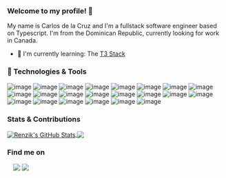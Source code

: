 ### Welcome to my profile! 👋

My name is Carlos de la Cruz and I'm a fullstack software engineer based on Typescript. I'm from the Dominican Republic, currently looking for work in Canada.

  - 🔭 I'm currently learning: The [T3 Stack](https://init.tips/#why)

### 🔧 Technologies & Tools


![image](https://user-images.githubusercontent.com/28737279/128578260-0aa39299-ded8-4867-822e-e702bab4aa3a.png)
![image](https://user-images.githubusercontent.com/28737279/128578265-756041df-b916-41c5-b4f4-b527f4a477f5.png)
![image](https://user-images.githubusercontent.com/28737279/128578269-e1394efe-f07b-4dd2-ac7a-8285e11df92a.png)
![image](https://img.shields.io/badge/-Redux-informational?style=flat&logo=redux&logoColor=764ABC&color=060606)
![image](https://user-images.githubusercontent.com/28737279/128578185-971ae817-13e9-41e0-897c-5d9060b58eba.png)
![image](https://user-images.githubusercontent.com/28737279/128578189-aa0dd7f6-2590-4cca-b15a-f41bad000f50.png)
![image](https://img.shields.io/badge/-React--Native-informational?style=flat&logo=react&logoColor=61DAFB&color=060606)
![image](https://img.shields.io/badge/-Digital--Ocean-informational?style=flat&logo=digitalocean&logoColor=blue&color=060606)
![image](https://user-images.githubusercontent.com/28737279/128578212-59bd6514-87c5-460f-9e55-65f0b87cda6d.png)
![image](https://img.shields.io/badge/-Cpanel-informational?style=flat&logo=cPanel&logoColor=FF6c2c&color=060606)
![image](https://img.shields.io/badge/-NginX-informational?style=flat&logo=nginx&logoColor=009639&color=060606)
![image](https://user-images.githubusercontent.com/28737279/128578233-608b6018-0aa4-4377-94f1-1b19fc3f010a.png)
![image](https://user-images.githubusercontent.com/28737279/128578246-b2e485ac-31ba-41df-bf96-2ee64f783d16.png)
![image](https://user-images.githubusercontent.com/28737279/128578237-2372dcf2-5359-4322-be9f-8e11e9e0057f.png)
![image](https://user-images.githubusercontent.com/28737279/128578203-498ae3a1-e0ea-435f-a124-d09bcc81c491.png)
![image](https://user-images.githubusercontent.com/28737279/128578270-b8a7ca32-bd26-491c-bd53-9f80809e4c10.png)
![image](https://img.shields.io/badge/-Styled--Components-informational?style=flat&logo=styled-components&logoColor=DB7093&color=060606)
![image](https://img.shields.io/badge/-Material--UI-informational?style=flat&logo=Material-UI&logoColor=blue&color=060606)
![image](https://img.shields.io/badge/-Sass-informational?style=flat&logo=sass&logoColor=CC6699&color=060606)
![image](https://img.shields.io/badge/-Passport-informational?style=flat&logo=passport&logoColor=34E27A&color=060606)
![image](https://img.shields.io/badge/-JWT-informational?style=flat&logo=JSON-Web-Tokens&logoColor=ffffff&color=060606)
![image](https://img.shields.io/badge/-Postman-informational?style=flat&logo=Postman&logoColor=orange&color=060606)

### Stats & Contributions
<a href="https://github.com/Renzik/Renzik">
  <img align="center" src="https://github-readme-stats.vercel.app/api/?username=Renzik&hide=css,html&show_icons=true&line_height=27&count_private=true&title_color=41b783&text_color=c9cacc&icon_color=2bbc8a&bg_color=1d1f21" alt="Renzik's GitHub Stats" />
</a>

<a href="https://github.com/Renzik/Renzik">
  <img align="center" src="https://github-readme-stats.vercel.app/api/top-langs/?username=Renzik&hide=css,html&title_color=41b783&text_color=c9cacc&icon_color=41b783&bg_color=1d1f21&langs_count=3" />
</a>


### Find me on
<p style="margin:1em;">
  <a href="https://www.linkedin.com/in/carlos-dev/" rel="nofollow"><img src="https://img.shields.io/badge/-Linkedin-008B8B?style=flat&amp;logo=appveyor=&amp;logoColor=white" style="max-width:100%;"></a>
  <a href="https://mail.google.com/mail/u/0/?fs=1&tf=cm&source=mailto&to=carlos.cruz1500@gmail.com" rel="nofollow"><img src="https://img.shields.io/badge/-Email-008B8B?style=flat&amp;logo=appveyor=&amp;logoColor=white" style="max-width:100%;"></a>
</p>
